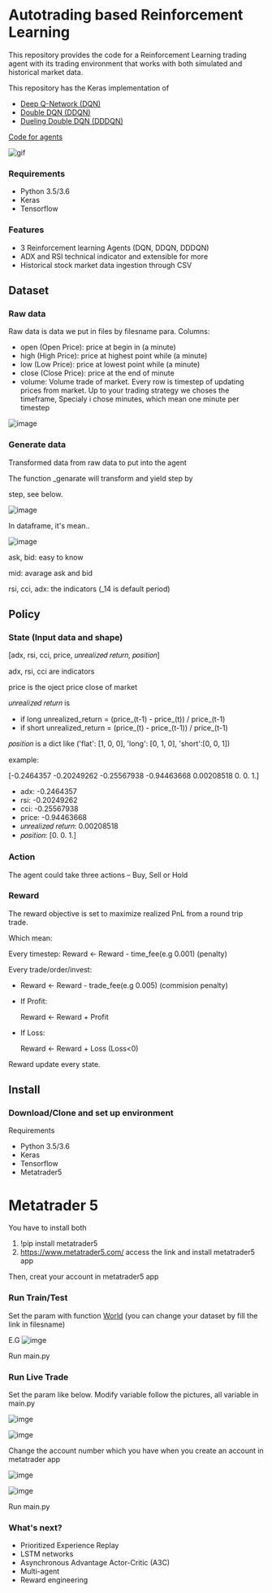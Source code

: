 # Autotrading based Reinforcement Learning



This repository provides the code for a Reinforcement Learning trading agent with its trading environment that works with both simulated and historical market data. 

This repository has the Keras implementation of
- [Deep Q-Network (DQN)](https://deepmind.com/research/publications/human-level-control-through-deep-reinforcement-learning)
- [Double DQN (DDQN)](https://arxiv.org/abs/1509.06461?source=post_page-----c0de4471f368----------------------)
- [Dueling Double DQN (DDDQN)](https://arxiv.org/abs/1511.06581)

[Code for agents](/Agent/)


![gif](https://github.com/nqhung198/autotrading/blob/master/fe800gif.gif)


### Requirements
- Python 3.5/3.6
- Keras 
- Tensorflow 


### Features
- 3 Reinforcement learning Agents (DQN, DDQN, DDDQN)
- ADX and RSI technical indicator and extensible for more
- Historical stock market data ingestion through CSV

## Dataset
### Raw data
Raw data is data we put in files by filesname para.
Columns:
  - open (Open Price): price at begin in (a minute)
  - high (High Price): price at highest point while (a minute)
  - low (Low Price): price at lowest point while (a minute)
  - close (Close Price): price at the end of minute
  - volume: Volume trade of market. 
Every row is timestep of updating prices from market.
Up to your trading strategy we choses the timeframe,
Specialy i chose minutes, which mean one minute per 
timestep

![image](https://github.com/nqhung198/autotrading/blob/master/raw-data.PNG)

### Generate data
Transformed data from raw data to put into the agent

The function _genarate will transform and yield step by 

step, see below.

![image](https://github.com/nqhung198/autotrading/blob/master/input-data-generate.PNG)

In dataframe, it's mean..

![image](https://github.com/nqhung198/autotrading/blob/master/input-frame-train.PNG)

ask, bid: easy to know

mid: avarage ask and bid

rsi, cci, adx: the indicators (_14 is default period)

## Policy
### State (Input data and shape)

[adx, rsi, cci, price, 𝑢𝑛𝑟𝑒𝑎𝑙𝑖𝑧𝑒𝑑 𝑟𝑒𝑡𝑢𝑟𝑛, 𝑝𝑜𝑠𝑖𝑡𝑖𝑜𝑛]

adx, rsi, cci are indicators

price is the oject price close of market

𝑢𝑛𝑟𝑒𝑎𝑙𝑖𝑧𝑒𝑑 𝑟𝑒𝑡𝑢𝑟𝑛 is 
  - if long unrealized_return = (price_(t-1) - price_(t)) / price_(t-1)
  - if short unrealized_return = (price_(t) - price_(t-1)) / price_(t-1)

𝑝𝑜𝑠𝑖𝑡𝑖𝑜𝑛 is a dict like ('flat': [1, 0, 0], 'long': [0, 1, 0], 'short':[0, 0, 1])

example:

[-0.2464357 -0.20249262 -0.25567938 -0.94463668  0.00208518  0. 0. 1.]

  - adx: -0.2464357
  - rsi: -0.20249262
  - cci: -0.25567938
  - price: -0.94463668
  - 𝑢𝑛𝑟𝑒𝑎𝑙𝑖𝑧𝑒𝑑 𝑟𝑒𝑡𝑢𝑟𝑛: 0.00208518
  - 𝑝𝑜𝑠𝑖𝑡𝑖𝑜𝑛: [0. 0. 1.]

### Action
The agent could take three actions – Buy, Sell or Hold

### Reward
The reward objective is set to maximize realized PnL from a round trip trade. 

Which mean:

Every timestep: Reward <- Reward - time_fee(e.g 0.001)  (penalty)

Every trade/order/invest:
  - Reward <- Reward - trade_fee(e.g 0.005)  (commision penalty)
  
  - If Profit:
  
      Reward <- Reward + Profit
  
  - If Loss:
  
      Reward <- Reward + Loss (Loss<0)
      
Reward update every state.

## Install
### Download/Clone and set up environment

Requirements
- Python 3.5/3.6
- Keras 
- Tensorflow 
- Metatrader5

# Metatrader 5
You have to install both

1. !pip install metatrader5 
2. https://www.metatrader5.com/ access the link and install metatrader5 app

Then, creat your account in metatrader5 app

### Run Train/Test

Set the param with function [World](https://github.com/nqhung198/autotrading/blob/b19e0b01378a32dc64cfb74f053ca91420d874fc/Main.py#L13)
(you can change your dataset by fill the link in filesname)

E.G
![imge](https://github.com/nqhung198/autotrading/blob/master/train-test.PNG)

Run main.py

### Run Live Trade

Set the param like below. Modify variable follow the pictures, all variable in main.py

![imge](https://github.com/nqhung198/autotrading/blob/master/trade1.PNG)

![imge](https://github.com/nqhung198/autotrading/blob/master/trade2.PNG)

Change the account number which you have when you create an account in metatrader app

![imge](https://github.com/nqhung198/autotrading/blob/master/trade3.PNG)

![imge](https://github.com/nqhung198/autotrading/blob/master/trade4.PNG)

Run main.py


### What's next?
- Prioritized Experience Replay
- LSTM networks
- Asynchronous Advantage Actor-Critic (A3C)
- Multi-agent
- Reward engineering
